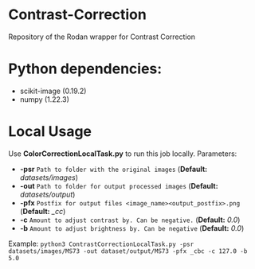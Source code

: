 # Contrast-Correction

Repository of the Rodan wrapper for Contrast Correction

# Python dependencies:
  * scikit-image (0.19.2)
  * numpy (1.22.3)

# Local Usage
Use **ColorCorrectionLocalTask.py** to run this job locally.
Parameters:
  * **-psr** `Path to folder with the original images` (**Default:** *datasets/images*)
  * **-out** `Path to folder for output processed images` (**Default:** *datasets/output*)
  * **-pfx** `Postfix for output files <image_name><output_postfix>.png` (**Default:** *_cc*)
  * **-c** `Amount to adjust contrast by. Can be negative.` (**Default:** *0.0*)
  * **-b** `Amount to adjust brightness by. Can be negative` (**Default:** *0.0*)
    
Example: `python3 ContrastCorrectionLocalTask.py -psr datasets/images/MS73 -out dataset/output/MS73 -pfx _cbc -c 127.0 -b 5.0`
